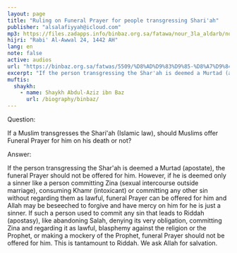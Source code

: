```yaml
---
layout: page
title: "Ruling on Funeral Prayer for people transgressing Shari'ah"
publisher: "alsalafiyyah@icloud.com"
mp3: https://files.zadapps.info/binbaz.org.sa/fatawa/nour_3la_aldarb/nour_069/06913.mp3
hijri: "Rabi' Al-Awwal 24, 1442 AH"
lang: en
note: false
active: audios
url: "https://binbaz.org.sa/fatwas/5509/%D8%AD%D9%83%D9%85-%D8%A7%D9%84%D8%B5%D9%84%D8%A7%D8%A9-%D8%B9%D9%84%D9%89-%D8%A7%D9%84%D9%83%D8%A7%D9%81%D8%B1-%D9%88%D8%A7%D9%84%D8%B9%D8%A7%D8%B5%D9%8A"
excerpt: "If the person transgressing the Shar'ah is deemed a Murtad (apostate), the funeral Prayer should not be offered for him."
muftis:
  shaykh: 
    - name: Shaykh Abdul-Aziz ibn Baz
      url: /biography/binbaz/
---
```


Question:

If a Muslim transgresses the Shari'ah (Islamic law), should Muslims offer Funeral Prayer for him on his death or not?

Answer: 

If the person transgressing the Shar'ah is deemed a Murtad (apostate), the funeral Prayer should not be offered for him. However, if he is deemed only a sinner like a person committing Zina (sexual intercourse outside marriage), consuming Khamr (intoxicant) or committing any other sin without regarding them as lawful, funeral Prayer can be offered for him and Allah may be beseeched to forgive and have mercy on him for he is just a sinner. If such a person used to commit any sin that leads to Riddah (apostasy), like abandoning Salah, denying its very obligation, committing Zina and regarding it as lawful, blasphemy against the religion or the Prophet, or making a mockery of the Prophet, funeral Prayer should not be offered for him. This is tantamount to Riddah. We ask Allah for salvation. 
